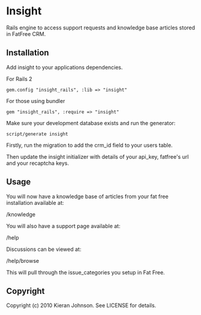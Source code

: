 # Insight

Rails engine to access support requests and knowledge base articles stored in FatFree CRM. 

## Installation

Add insight to your applications dependencies.

For Rails 2

    gem.config "insight_rails", :lib => "insight"
    
For those using bundler

    gem "insight_rails", :require => "insight"
  
Make sure your development database exists and run the generator:
  
    script/generate insight
    
Firstly, run the migration to add the crm_id field to your users table. 

Then update the insight initializer with details of your api_key, fatfree's url and your recaptcha keys.

## Usage

You will now have a knowledge base of articles from your fat free installation available at:

/knowledge

You will also have a support page available at:

/help

Discussions can be viewed at:

/help/browse

This will pull through the issue_categories you setup in Fat Free.
    
## Copyright

Copyright (c) 2010 Kieran Johnson. See LICENSE for details.